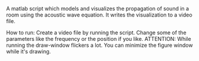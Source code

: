 A matlab script which models and visualizes the propagation of sound in a room using the acoustic wave equation. It writes the visualization to a video file.

How to run:
Create a video file by running the script. 
Change some of the parameters like the frequency or the position if you like. 
ATTENTION: While running the draw-window flickers a lot. You can minimize the figure window while it's drawing.
